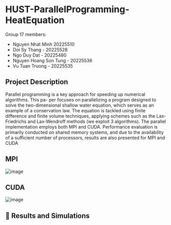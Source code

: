 # HUST-ParallelProgramming-HeatEquation

Group 17 members:
- Nguyen Nhat Minh 20225510
- Doi Sy Thang - 20225528
- Ngo Duy Dat - 20225480
- Nguyen Hoang Son Tung - 20225536
- Vu Tuan Truong - 20225535

## Project Description

Parallel programming is a key approach for speeding up numerical algorithms. This pa-
per focuses on parallelizing a program designed to solve the two-dimensional shallow water
equation, which serves as an example of a conservation law. The equation is tackled using finite
difference and finite volume techniques, applying schemes such as the Lax-Friedrichs and
Lax-Wendroff methods (we exploit 3 algorithms). The parallel implementation employs both
MPI and CUDA. Performance evaluation is primarily conducted on shared memory systems,
and due to the availability of a sufficient number of processors, results are also presented for
MPI and CUDA

## MPI

![image](https://github.com/user-attachments/assets/303e3934-cc30-4557-9f24-7e05514bb2ae)


## CUDA

![image](https://github.com/user-attachments/assets/45101d10-2acf-4595-a0cf-68cce0e26e23)

## 🧪 Results and Simulations
